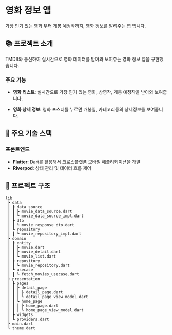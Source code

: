 <!-- <p align="center">
  <img src="assets/images/mainLogo.svg" alt="App Logo" width="300">
</p> -->

# 영화 정보 앱

가장 인기 있는 영화 부터 개봉 예정작까지, 영화 정보를 알려주는 앱 입니다.

## 📚 프로젝트 소개

TMDB와 통신하여 실시간으로 영화 데이터를 받아와 보여주는 영화 정보 앱을 구현했습니다.

### 주요 기능

- **영화 리스트**: 실시간으로 가장 인기 있는 영화, 상영작, 개봉 예정작을 받아와 보여줍니다.

- **영화 상세 정보**: 영화 포스터를 누르면 개봉일, 카테고리등의 상세정보를 보여줍니다.

## 🚀 주요 기술 스택

### 프론트엔드

- **Flutter**: Dart를 활용해서 크로스플랫폼 모바일 애플리케이션을 개발
- **Riverpod**: 상태 관리 및 데이터 흐름 제어


## 📂 프로젝트 구조

```
lib
 ┣ data
 ┃ ┣ data_source
 ┃ ┃ ┣ movie_data_source.dart
 ┃ ┃ ┗ movie_data_source_impl.dart
 ┃ ┣ dto
 ┃ ┃ ┗ movie_response_dto.dart
 ┃ ┗ repository
 ┃ ┃ ┗ movie_repository_impl.dart
 ┣ domain
 ┃ ┣ entity
 ┃ ┃ ┣ movie.dart
 ┃ ┃ ┣ movie_detail.dart
 ┃ ┃ ┗ movie_list.dart
 ┃ ┣ repository
 ┃ ┃ ┗ movie_repository.dart
 ┃ ┗ usecase
 ┃ ┃ ┗ fetch_movies_usecase.dart
 ┣ presentation
 ┃ ┣ pages
 ┃ ┃ ┣ detail_page
 ┃ ┃ ┃ ┣ detail_page.dart
 ┃ ┃ ┃ ┗ detail_page_view_model.dart
 ┃ ┃ ┗ home_page
 ┃ ┃ ┃ ┣ home_page.dart
 ┃ ┃ ┃ ┗ home_page_view_model.dart
 ┃ ┣ widgets
 ┃ ┗ providers.dart
 ┣ main.dart
 ┗ theme.dart